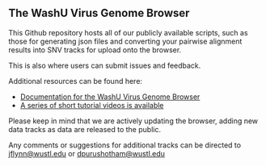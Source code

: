 
## The WashU Virus Genome Browser

This Github repository hosts all of our publicly available scripts, such as those for generating json files and converting your pairwise alignment results into SNV tracks for upload onto the browser. 

This is also where users can submit issues and feedback.


Additional resources can be found here:

- [Documentation for the WashU Virus Genome Browser](https://virusgateway.readthedocs.io/en/latest/index.html)
- [A series of short tutorial videos is available](https://www.youtube.com/channel/UCuIQetcmC5h1h_LXmhrlKrA)

Please keep in mind that we are actively updating the browser, adding new data tracks as data are released to the public. 


Any comments or suggestions for additional tracks can be directed to jflynn@wustl.edu or dpurushotham@wustl.edu